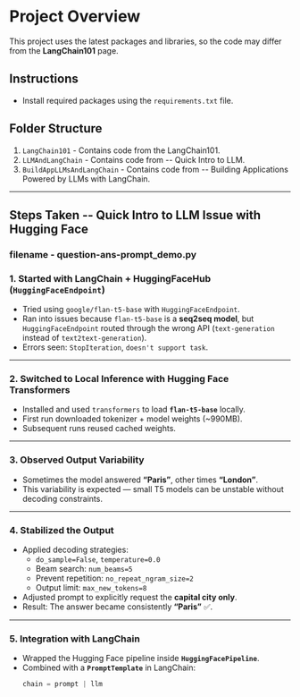 # Project Overview

This project uses the latest packages and libraries, so the code may differ from the **LangChain101** page.

## Instructions
- Install required packages using the `requirements.txt` file.

## Folder Structure
1. `LangChain101` - Contains code from the LangChain101.
2. `LLMAndLangChain` - Contains code from  -- Quick Intro to LLM.
3. `BuildAppLLMsAndLangChain` - Contains code from  -- Building Applications Powered by LLMs with LangChain.

---

## Steps Taken -- Quick Intro to LLM Issue with Hugging Face
### filename - **question-ans-prompt_demo.py**

### 1. Started with LangChain + HuggingFaceHub (`HuggingFaceEndpoint`)
- Tried using `google/flan-t5-base` with `HuggingFaceEndpoint`.
- Ran into issues because `flan-t5-base` is a **seq2seq model**, but `HuggingFaceEndpoint` routed through the wrong API (`text-generation` instead of `text2text-generation`).
- Errors seen: `StopIteration`, `doesn't support task`.

---

### 2. Switched to Local Inference with Hugging Face Transformers
- Installed and used `transformers` to load **`flan-t5-base`** locally.
- First run downloaded tokenizer + model weights (~990MB).
- Subsequent runs reused cached weights.

---

### 3. Observed Output Variability
- Sometimes the model answered **“Paris”**, other times **“London”**.
- This variability is expected — small T5 models can be unstable without decoding constraints.

---

### 4. Stabilized the Output
- Applied decoding strategies:
  - `do_sample=False`, `temperature=0.0`
  - Beam search: `num_beams=5`
  - Prevent repetition: `no_repeat_ngram_size=2`
  - Output limit: `max_new_tokens=8`
- Adjusted prompt to explicitly request the **capital city only**.
- Result: The answer became consistently **“Paris”** ✅.

---

### 5. Integration with LangChain
- Wrapped the Hugging Face pipeline inside **`HuggingFacePipeline`**.
- Combined with a **`PromptTemplate`** in LangChain:  
  ```python
  chain = prompt | llm
